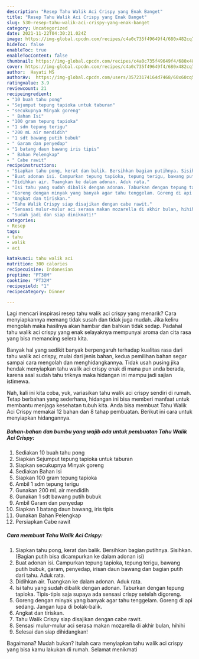 ```yaml
---
description: "Resep Tahu Walik Aci Crispy yang Enak Banget"
title: "Resep Tahu Walik Aci Crispy yang Enak Banget"
slug: 530-resep-tahu-walik-aci-crispy-yang-enak-banget
category: Uncategorized
date: 2021-11-22T04:30:21.024Z
image: https://img-global.cpcdn.com/recipes/c4a0c735f49649f4/680x482cq70/tahu-walik-aci-crispy-foto-resep-utama.jpg
hideToc: false
enableToc: true
enableTocContent: false
thumbnail: https://img-global.cpcdn.com/recipes/c4a0c735f49649f4/680x482cq70/tahu-walik-aci-crispy-foto-resep-utama.jpg
cover: https://img-global.cpcdn.com/recipes/c4a0c735f49649f4/680x482cq70/tahu-walik-aci-crispy-foto-resep-utama.jpg
author:  Hayati MS
authorAv:  https://img-global.cpcdn.com/users/35723174164d7468/60x60cq50/avatar.jpg
ratingvalue: 3.9
reviewcount: 21
recipeingredient:
- "10 buah tahu pong"
- "Sejumput tepung tapioka untuk taburan"
- "secukupnya Minyak goreng"
- " Bahan Isi"
- "100 gram tepung tapioka"
- "1 sdm tepung terigu"
- "200 mL air mendidih"
- "1 sdt bawang putih bubuk"
- " Garam dan penyedap"
- "1 batang daun bawang iris tipis"
- " Bahan Pelengkap"
- " Cabe rawit"
recipeinstructions:
- "Siapkan tahu pong, kerat dan balik. Bersihkan bagian putihnya. Sisihkan. (Bagian putih bisa dicampurkan ke dalam adonan isi)"
- "Buat adonan isi. Campurkan tepung tapioka, tepung terigu, bawang putih bubuk, garam, penyedap, irisan daun bawang dan bagian putih dari tahu. Aduk rata."
- "Didihkan air. Tuangkan ke dalam adonan. Aduk rata."
- "Isi tahu yang sudah dibalik dengan adonan. Taburkan dengan tepung tapioka. Tipis-tipis saja supaya ada sensasi crispy setelah digoreng."
- "Goreng dengan minyak yang banyak agar tahu tenggelam. Goreng di api sedang. Jangan lupa di bolak-balik."
- "Angkat dan tiriskan."
- "Tahu Walik Crispy siap disajikan dengan cabe rawit."
- "Sensasi mulur-mulur aci serasa makan mozarella di akhir bulan, hihihi"
- "Sudah jadi dan siap dinikmati!"
categories:
- Resep
tags:
- tahu
- walik
- aci

katakunci: tahu walik aci 
nutrition: 300 calories
recipecuisine: Indonesian
preptime: "PT30M"
cooktime: "PT32M"
recipeyield: "1"
recipecategory: Dinner

---
```



Lagi mencari inspirasi resep tahu walik aci crispy yang menarik? Cara menyiapkannya memang tidak susah dan tidak juga mudah. Jika keliru mengolah maka hasilnya akan hambar dan bahkan tidak sedap. Padahal tahu walik aci crispy yang enak selayaknya mempunyai aroma dan cita rasa yang bisa memancing selera kita.




Banyak hal yang sedikit banyak berpengaruh terhadap kualitas rasa dari tahu walik aci crispy, mulai dari jenis bahan, kedua pemilihan bahan segar sampai cara mengolah dan menghidangkannya. Tidak usah pusing jika hendak menyiapkan tahu walik aci crispy enak di mana pun anda berada, karena asal sudah tahu triknya maka hidangan ini mampu jadi sajian istimewa.


Nah, kali ini kita coba, yuk, variasikan tahu walik aci crispy sendiri di rumah. Tetap berbahan yang sederhana, hidangan ini bisa memberi manfaat untuk membantu menjaga kesehatan tubuh kita. Anda bisa membuat Tahu Walik Aci Crispy memakai 12 bahan dan 8 tahap pembuatan. Berikut ini cara untuk menyiapkan hidangannya.

<!--inarticleads1-->

##### Bahan-bahan dan bumbu yang wajib ada untuk pembuatan Tahu Walik Aci Crispy:

1. Sediakan 10 buah tahu pong
1. Siapkan Sejumput tepung tapioka untuk taburan
1. Siapkan secukupnya Minyak goreng
1. Sediakan  Bahan Isi
1. Siapkan 100 gram tepung tapioka
1. Ambil 1 sdm tepung terigu
1. Gunakan 200 mL air mendidih
1. Gunakan 1 sdt bawang putih bubuk
1. Ambil  Garam dan penyedap
1. Siapkan 1 batang daun bawang, iris tipis
1. Gunakan  Bahan Pelengkap
1. Persiapkan  Cabe rawit




<!--inarticleads2-->

##### Cara membuat Tahu Walik Aci Crispy:

1. Siapkan tahu pong, kerat dan balik. Bersihkan bagian putihnya. Sisihkan. (Bagian putih bisa dicampurkan ke dalam adonan isi)
1. Buat adonan isi. Campurkan tepung tapioka, tepung terigu, bawang putih bubuk, garam, penyedap, irisan daun bawang dan bagian putih dari tahu. Aduk rata.
1. Didihkan air. Tuangkan ke dalam adonan. Aduk rata.
1. Isi tahu yang sudah dibalik dengan adonan. Taburkan dengan tepung tapioka. Tipis-tipis saja supaya ada sensasi crispy setelah digoreng.
1. Goreng dengan minyak yang banyak agar tahu tenggelam. Goreng di api sedang. Jangan lupa di bolak-balik.
1. Angkat dan tiriskan.
1. Tahu Walik Crispy siap disajikan dengan cabe rawit.
1. Sensasi mulur-mulur aci serasa makan mozarella di akhir bulan, hihihi
1. Selesai dan siap dihidangkan!



Bagaimana? Mudah bukan? Itulah cara menyiapkan tahu walik aci crispy yang bisa kamu lakukan di rumah. Selamat menikmati
